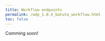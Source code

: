 ```yaml
---
title: Workflow endpoints
permalink: /wdp_1.0.X_batuta_workflow.html
toc: false
---
```


Comming soon!
